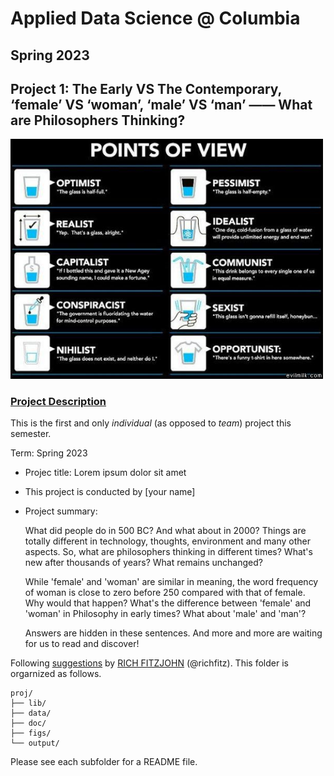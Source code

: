 # Applied Data Science @ Columbia
## Spring 2023
## Project 1: The Early VS The Contemporary, ‘female’ VS ‘woman’, ‘male’ VS ‘man’ —— What are Philosophers Thinking?

<img src="figs/100126-the-glass.jpeg" width="500">

### [Project Description](doc/)
This is the first and only *individual* (as opposed to *team*) project this semester. 

Term: Spring 2023

+ Projec title: Lorem ipsum dolor sit amet
+ This project is conducted by [your name]

+ Project summary: 

  What did people do in 500 BC? And what about in 2000? Things are totally different in technology, thoughts, environment and many other aspects.
  So, what are philosophers thinking in different times? What's new after thousands of years? What remains unchanged?

  While 'female' and 'woman' are similar in meaning, the word frequency of woman is close to zero before 250 compared with that of female.
  Why would that happen? What's the difference between 'female' and 'woman' in Philosophy in early times? What about 'male' and 'man'?

  Answers are hidden in these sentences. And more and more are waiting for us to read and discover!

Following [suggestions](http://nicercode.github.io/blog/2013-04-05-projects/) by [RICH FITZJOHN](http://nicercode.github.io/about/#Team) (@richfitz). This folder is orgarnized as follows.

```
proj/
├── lib/
├── data/
├── doc/
├── figs/
└── output/
```

Please see each subfolder for a README file.
